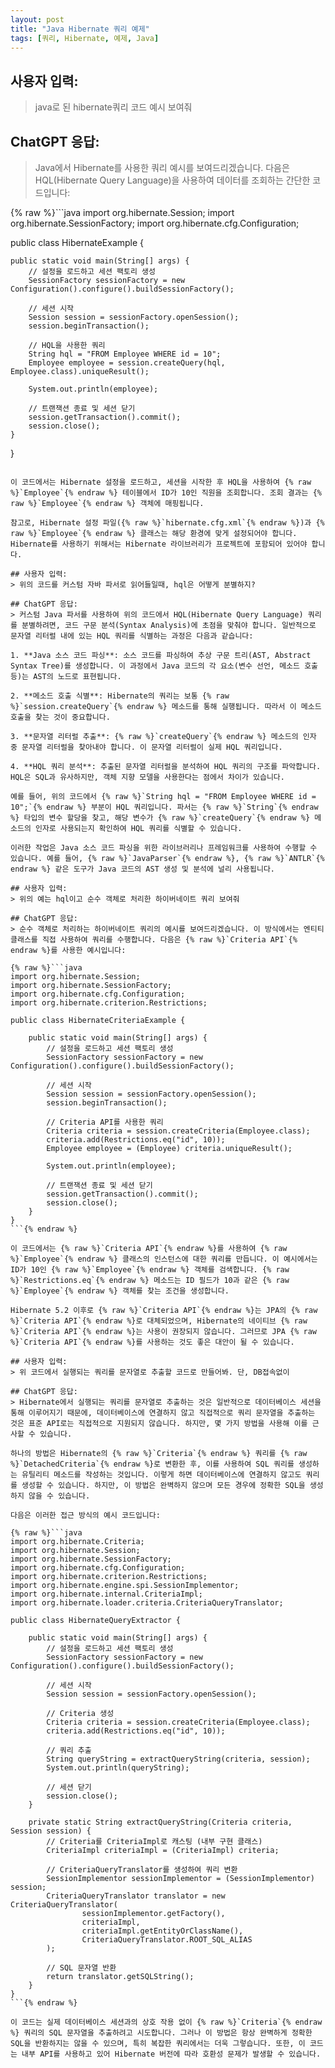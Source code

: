 ```yaml
---
layout: post
title: "Java Hibernate 쿼리 예제"
tags: [쿼리, Hibernate, 예제, Java]
---
```


## 사용자 입력:
> java로 된 hibernate쿼리 코드 예시 보여줘

## ChatGPT 응답:
> Java에서 Hibernate를 사용한 쿼리 예시를 보여드리겠습니다. 다음은 HQL(Hibernate Query Language)을 사용하여 데이터를 조회하는 간단한 코드입니다:

{% raw %}```java
import org.hibernate.Session;
import org.hibernate.SessionFactory;
import org.hibernate.cfg.Configuration;

public class HibernateExample {

    public static void main(String[] args) {
        // 설정을 로드하고 세션 팩토리 생성
        SessionFactory sessionFactory = new Configuration().configure().buildSessionFactory();

        // 세션 시작
        Session session = sessionFactory.openSession();
        session.beginTransaction();

        // HQL을 사용한 쿼리
        String hql = "FROM Employee WHERE id = 10";
        Employee employee = session.createQuery(hql, Employee.class).uniqueResult();

        System.out.println(employee);

        // 트랜잭션 종료 및 세션 닫기
        session.getTransaction().commit();
        session.close();
    }
}
```{% endraw %}

이 코드에서는 Hibernate 설정을 로드하고, 세션을 시작한 후 HQL을 사용하여 {% raw %}`Employee`{% endraw %} 테이블에서 ID가 10인 직원을 조회합니다. 조회 결과는 {% raw %}`Employee`{% endraw %} 객체에 매핑됩니다. 

참고로, Hibernate 설정 파일({% raw %}`hibernate.cfg.xml`{% endraw %})과 {% raw %}`Employee`{% endraw %} 클래스는 해당 환경에 맞게 설정되어야 합니다. Hibernate를 사용하기 위해서는 Hibernate 라이브러리가 프로젝트에 포함되어 있어야 합니다.

## 사용자 입력:
> 위의 코드를 커스텀 자바 파서로 읽어들일때, hql은 어떻게 분별하지?

## ChatGPT 응답:
> 커스텀 Java 파서를 사용하여 위의 코드에서 HQL(Hibernate Query Language) 쿼리를 분별하려면, 코드 구문 분석(Syntax Analysis)에 초점을 맞춰야 합니다. 일반적으로 문자열 리터럴 내에 있는 HQL 쿼리를 식별하는 과정은 다음과 같습니다:

1. **Java 소스 코드 파싱**: 소스 코드를 파싱하여 추상 구문 트리(AST, Abstract Syntax Tree)를 생성합니다. 이 과정에서 Java 코드의 각 요소(변수 선언, 메소드 호출 등)는 AST의 노드로 표현됩니다.

2. **메소드 호출 식별**: Hibernate의 쿼리는 보통 {% raw %}`session.createQuery`{% endraw %} 메소드를 통해 실행됩니다. 따라서 이 메소드 호출을 찾는 것이 중요합니다.

3. **문자열 리터럴 추출**: {% raw %}`createQuery`{% endraw %} 메소드의 인자 중 문자열 리터럴을 찾아내야 합니다. 이 문자열 리터럴이 실제 HQL 쿼리입니다.

4. **HQL 쿼리 분석**: 추출된 문자열 리터럴을 분석하여 HQL 쿼리의 구조를 파악합니다. HQL은 SQL과 유사하지만, 객체 지향 모델을 사용한다는 점에서 차이가 있습니다.

예를 들어, 위의 코드에서 {% raw %}`String hql = "FROM Employee WHERE id = 10";`{% endraw %} 부분이 HQL 쿼리입니다. 파서는 {% raw %}`String`{% endraw %} 타입의 변수 할당을 찾고, 해당 변수가 {% raw %}`createQuery`{% endraw %} 메소드의 인자로 사용되는지 확인하여 HQL 쿼리를 식별할 수 있습니다.

이러한 작업은 Java 소스 코드 파싱을 위한 라이브러리나 프레임워크를 사용하여 수행할 수 있습니다. 예를 들어, {% raw %}`JavaParser`{% endraw %}, {% raw %}`ANTLR`{% endraw %} 같은 도구가 Java 코드의 AST 생성 및 분석에 널리 사용됩니다.

## 사용자 입력:
> 위의 예는 hql이고 순수 객체로 처리한 하이버네이트 쿼리 보여줘

## ChatGPT 응답:
> 순수 객체로 처리하는 하이버네이트 쿼리의 예시를 보여드리겠습니다. 이 방식에서는 엔티티 클래스를 직접 사용하여 쿼리를 수행합니다. 다음은 {% raw %}`Criteria API`{% endraw %}를 사용한 예시입니다:

{% raw %}```java
import org.hibernate.Session;
import org.hibernate.SessionFactory;
import org.hibernate.cfg.Configuration;
import org.hibernate.criterion.Restrictions;

public class HibernateCriteriaExample {

    public static void main(String[] args) {
        // 설정을 로드하고 세션 팩토리 생성
        SessionFactory sessionFactory = new Configuration().configure().buildSessionFactory();

        // 세션 시작
        Session session = sessionFactory.openSession();
        session.beginTransaction();

        // Criteria API를 사용한 쿼리
        Criteria criteria = session.createCriteria(Employee.class);
        criteria.add(Restrictions.eq("id", 10));
        Employee employee = (Employee) criteria.uniqueResult();

        System.out.println(employee);

        // 트랜잭션 종료 및 세션 닫기
        session.getTransaction().commit();
        session.close();
    }
}
```{% endraw %}

이 코드에서는 {% raw %}`Criteria API`{% endraw %}를 사용하여 {% raw %}`Employee`{% endraw %} 클래스의 인스턴스에 대한 쿼리를 만듭니다. 이 예시에서는 ID가 10인 {% raw %}`Employee`{% endraw %} 객체를 검색합니다. {% raw %}`Restrictions.eq`{% endraw %} 메소드는 ID 필드가 10과 같은 {% raw %}`Employee`{% endraw %} 객체를 찾는 조건을 생성합니다.

Hibernate 5.2 이후로 {% raw %}`Criteria API`{% endraw %}는 JPA의 {% raw %}`Criteria API`{% endraw %}로 대체되었으며, Hibernate의 네이티브 {% raw %}`Criteria API`{% endraw %}는 사용이 권장되지 않습니다. 그러므로 JPA {% raw %}`Criteria API`{% endraw %}를 사용하는 것도 좋은 대안이 될 수 있습니다.

## 사용자 입력:
> 위 코드에서 실행되는 쿼리를 문자열로 추출할 코드로 만들어봐. 단, DB접속없이

## ChatGPT 응답:
> Hibernate에서 실행되는 쿼리를 문자열로 추출하는 것은 일반적으로 데이터베이스 세션을 통해 이루어지기 때문에, 데이터베이스에 연결하지 않고 직접적으로 쿼리 문자열을 추출하는 것은 표준 API로는 직접적으로 지원되지 않습니다. 하지만, 몇 가지 방법을 사용해 이를 근사할 수 있습니다.

하나의 방법은 Hibernate의 {% raw %}`Criteria`{% endraw %} 쿼리를 {% raw %}`DetachedCriteria`{% endraw %}로 변환한 후, 이를 사용하여 SQL 쿼리를 생성하는 유틸리티 메소드를 작성하는 것입니다. 이렇게 하면 데이터베이스에 연결하지 않고도 쿼리를 생성할 수 있습니다. 하지만, 이 방법은 완벽하지 않으며 모든 경우에 정확한 SQL을 생성하지 않을 수 있습니다.

다음은 이러한 접근 방식의 예시 코드입니다:

{% raw %}```java
import org.hibernate.Criteria;
import org.hibernate.Session;
import org.hibernate.SessionFactory;
import org.hibernate.cfg.Configuration;
import org.hibernate.criterion.Restrictions;
import org.hibernate.engine.spi.SessionImplementor;
import org.hibernate.internal.CriteriaImpl;
import org.hibernate.loader.criteria.CriteriaQueryTranslator;

public class HibernateQueryExtractor {

    public static void main(String[] args) {
        // 설정을 로드하고 세션 팩토리 생성
        SessionFactory sessionFactory = new Configuration().configure().buildSessionFactory();

        // 세션 시작
        Session session = sessionFactory.openSession();

        // Criteria 생성
        Criteria criteria = session.createCriteria(Employee.class);
        criteria.add(Restrictions.eq("id", 10));

        // 쿼리 추출
        String queryString = extractQueryString(criteria, session);
        System.out.println(queryString);

        // 세션 닫기
        session.close();
    }

    private static String extractQueryString(Criteria criteria, Session session) {
        // Criteria를 CriteriaImpl로 캐스팅 (내부 구현 클래스)
        CriteriaImpl criteriaImpl = (CriteriaImpl) criteria;

        // CriteriaQueryTranslator를 생성하여 쿼리 변환
        SessionImplementor sessionImplementor = (SessionImplementor) session;
        CriteriaQueryTranslator translator = new CriteriaQueryTranslator(
                sessionImplementor.getFactory(),
                criteriaImpl, 
                criteriaImpl.getEntityOrClassName(), 
                CriteriaQueryTranslator.ROOT_SQL_ALIAS
        );

        // SQL 문자열 반환
        return translator.getSQLString();
    }
}
```{% endraw %}

이 코드는 실제 데이터베이스 세션과의 상호 작용 없이 {% raw %}`Criteria`{% endraw %} 쿼리의 SQL 문자열을 추출하려고 시도합니다. 그러나 이 방법은 항상 완벽하게 정확한 SQL을 반환하지는 않을 수 있으며, 특히 복잡한 쿼리에서는 더욱 그렇습니다. 또한, 이 코드는 내부 API를 사용하고 있어 Hibernate 버전에 따라 호환성 문제가 발생할 수 있습니다.

